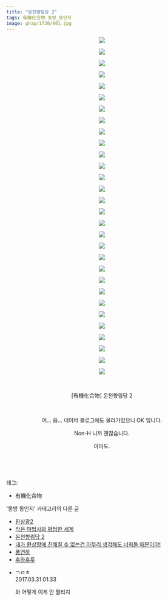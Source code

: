 ```yaml
---
title: "온천향림당 2"
tags: 有機化合物 동방_동인지
image: ghap/1730/001.jpg
---
```

<div class="article">
<p style="text-align: center; clear: none; float: none;"><img src="{{ site.nasurl }}/ghap/1730/001.jpg"/></p>
<p style="text-align: center; clear: none; float: none;"><img src="{{ site.nasurl }}/ghap/1730/002.jpg"/></p>
<p style="text-align: center; clear: none; float: none;"><img src="{{ site.nasurl }}/ghap/1730/003.jpg"/></p>
<p style="text-align: center; clear: none; float: none;"><img src="{{ site.nasurl }}/ghap/1730/004.jpg"/></p>
<p style="text-align: center; clear: none; float: none;"><img src="{{ site.nasurl }}/ghap/1730/005.jpg"/></p>
<p style="text-align: center; clear: none; float: none;"><img src="{{ site.nasurl }}/ghap/1730/006.jpg"/></p>
<p style="text-align: center; clear: none; float: none;"><img src="{{ site.nasurl }}/ghap/1730/007.jpg"/></p>
<p style="text-align: center; clear: none; float: none;"><img src="{{ site.nasurl }}/ghap/1730/008.jpg"/></p>
<p style="text-align: center; clear: none; float: none;"><img src="{{ site.nasurl }}/ghap/1730/009.jpg"/></p>
<p style="text-align: center; clear: none; float: none;"><img src="{{ site.nasurl }}/ghap/1730/010.jpg"/></p>
<p style="text-align: center; clear: none; float: none;"><img src="{{ site.nasurl }}/ghap/1730/011.jpg"/></p>
<p style="text-align: center; clear: none; float: none;"><img src="{{ site.nasurl }}/ghap/1730/012.jpg"/></p>
<p style="text-align: center; clear: none; float: none;"><img src="{{ site.nasurl }}/ghap/1730/013.jpg"/></p>
<p style="text-align: center; clear: none; float: none;"><img src="{{ site.nasurl }}/ghap/1730/014.jpg"/></p>
<p style="text-align: center; clear: none; float: none;"><img src="{{ site.nasurl }}/ghap/1730/015.jpg"/></p>
<p style="text-align: center; clear: none; float: none;"><img src="{{ site.nasurl }}/ghap/1730/016.jpg"/></p>
<p style="text-align: center; clear: none; float: none;"><img src="{{ site.nasurl }}/ghap/1730/017.jpg"/></p>
<p style="text-align: center; clear: none; float: none;"><img src="{{ site.nasurl }}/ghap/1730/018.jpg"/></p>
<p style="text-align: center; clear: none; float: none;"><img src="{{ site.nasurl }}/ghap/1730/019.jpg"/></p>
<p style="text-align: center; clear: none; float: none;"><img src="{{ site.nasurl }}/ghap/1730/020.jpg"/></p>
<p style="text-align: center; clear: none; float: none;"><img src="{{ site.nasurl }}/ghap/1730/021.jpg"/></p>
<p style="text-align: center; clear: none; float: none;"><img src="{{ site.nasurl }}/ghap/1730/022.jpg"/></p>
<p style="text-align: center; clear: none; float: none;"><img src="{{ site.nasurl }}/ghap/1730/023.jpg"/></p>
<p style="text-align: center; clear: none; float: none;"><img src="{{ site.nasurl }}/ghap/1730/024.jpg"/></p>
<p style="text-align: center; clear: none; float: none;"><img src="{{ site.nasurl }}/ghap/1730/025.jpg"/></p>
<p style="text-align: center; clear: none; float: none;"><img src="{{ site.nasurl }}/ghap/1730/026.jpg"/></p>
<p style="text-align: center; clear: none; float: none;"><img src="{{ site.nasurl }}/ghap/1730/027.jpg"/></p>
<p style="text-align: center; clear: none; float: none;"><img src="{{ site.nasurl }}/ghap/1730/028.jpg"/></p>
<p style="text-align: center; clear: none; float: none;"><img src="{{ site.nasurl }}/ghap/1730/029.jpg"/></p>
<p style="text-align: center; clear: none; float: none;"><img src="{{ site.nasurl }}/ghap/1730/030.jpg"/></p>
<p style="text-align: center; clear: none; float: none;"><br/></p>
<p style="text-align: center; clear: none; float: none;">[有機化合物] 온천향림당 2</p>
<p style="text-align: center; clear: none; float: none;"><br/></p>
<p style="text-align: center; clear: none; float: none;">어... 음... 네이버 블로그에도 올라가있으니 OK 입니다.</p>
<p style="text-align: center; clear: none; float: none;">Non-H 니까 괜찮습니다.</p>
<p style="text-align: center; clear: none; float: none;">아마도.</p>
<p style="text-align: center; clear: none; float: none;"><br/></p>
<p><br/></p>
</div><div class="tagTrail">
<p>태그: </p>
<ul>
<li>有機化合物</li>
</ul>
</div><div class="another">
<p>'동방 동인지' 카테고리의 다른 글</p>
<ul>
<li><a href="/2016-08-20-ghap_1734">환상광2</a></li>
<li><a href="/2016-08-20-ghap_1731">작은 마법사와 평범한 세계</a></li>
<li><a href="/2016-08-20-ghap_1730">온천향림당 2</a></li>
<li><a href="/2016-08-20-ghap_1729">내가 환상향에 친해질 수 없는건 아무리 생각해도 너희들 때문이야!</a></li>
<li><a href="/2016-08-20-ghap_1727">풍연하</a></li>
<li><a href="/2016-08-20-ghap_1726">후와후루</a></li>
</ul>
</div><div class="cb_module cb_fluid">
<div class="cb_wrt cb_profile">
<div class="comment">
<ul>
<li class="cb_thumb_off" id="comment14953643">
<div class="cb_comment_area">
<div class="cb_info_area">
<div class="cb_section">
<span class="cb_nick_name">ㄱㅁㅎ</span>
</div>
<div class="cb_section">
<span class="cb_date">2017.03.31 01:33 </span>
</div>
</div>
<div class="cb_dsc_comment">
<p class="cb_dsc">
											와 어떻게 이게 안 짤리지
										</p>
</div>
</div></li>
</ul>
</div>
</div><!-- commentList close -->
</div>
<br/>
<p id="refer"></p>
<br/>
